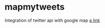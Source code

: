 # mapmytweets
Integration of twitter api with google map 
[a link](https://mapmytweet.herokuapp.com)
